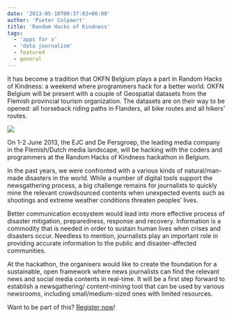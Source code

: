 ```yaml
---
date: '2013-05-10T00:37:02+00:00'
author: 'Pieter Colpaert'
title: 'Random Hacks of Kindness'
tags:
  - 'apps for x'
  - 'data journalism'
  - featured
  - general
---
```


It has become a tradition that OKFN Belgium plays a part in Random Hacks of Kindness: a weekend where programmers hack for a better world. OKFN Belgium will be present with a couple of Geospatial datasets from the Flemish provincial tourism organization. The datasets are on their way to be opened: all horseback riding paths in Flanders, all bike routes and all hikers’ routes.

![](http://www.rhok.be/wp-content/uploads/2011/10/logo2.png)

On 1-2 June 2013, the EJC and De Persgroep, the leading media company in the Flemish/Dutch media landscape, will be hacking with the coders and programmers at the Random Hacks of Kindness hackathon in Belgium.

In the past years, we were confronted with a various kinds of natural/man-made disasters in the world. While a number of digital tools support the newsgathering process, a big challenge remains for journalists to quickly mine the relevant crowdsourced contents when unexpected events such as shootings and extreme weather conditions threaten peoples’ lives.

Better communication ecosystem would lead into more effective process of disaster mitigation, preparedness, response and recovery. Information is a commodity that is needed in order to sustain human lives when crises and disasters occur. Needless to mention, journalists play an important role in providing accurate information to the public and disaster-affected communities.

At the hackathon, the organisers would like to create the foundation for a sustainable, open framework where news journalists can find the relevant news and social media contents in real-time. It will be a first step forward to establish a newsgathering/ content-mining tool that can be used by various newsrooms, including small/medium-sized ones with limited resources.

Want to be part of this? [Register now](http://rhokbelgium-june2013.eventbrite.com/)!
